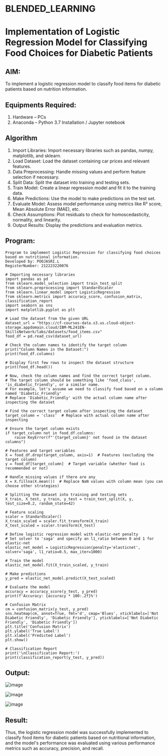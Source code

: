 # BLENDED_LEARNING
# Implementation of Logistic Regression Model for Classifying Food Choices for Diabetic Patients

## AIM:
To implement a logistic regression model to classify food items for diabetic patients based on nutrition information.

## Equipments Required:
1. Hardware – PCs
2. Anaconda – Python 3.7 Installation / Jupyter notebook

## Algorithm
1. Import Libraries: Import necessary libraries such as pandas, numpy, matplotlib, and sklearn.
2. Load Dataset: Load the dataset containing car prices and relevant features.
3. Data Preprocessing: Handle missing values and perform feature selection if necessary.
4. Split Data: Split the dataset into training and testing sets.
5. Train Model: Create a linear regression model and fit it to the training data.
6. Make Predictions: Use the model to make predictions on the test set.
7. Evaluate Model: Assess model performance using metrics like R² score, Mean Absolute Error (MAE), etc.
8. Check Assumptions: Plot residuals to check for homoscedasticity, normality, and linearity.
9. Output Results: Display the predictions and evaluation metrics.


## Program:
```
Program to implement Logistic Regression for classifying food choices based on nutritional information.
Developed by: POOJASRI.L
RegisterNumber: 212223220076 

# Importing necessary libraries
import pandas as pd
from sklearn.model_selection import train_test_split
from sklearn.preprocessing import StandardScaler
from sklearn.linear_model import LogisticRegression
from sklearn.metrics import accuracy_score, confusion_matrix, classification_report
import seaborn as sns
import matplotlib.pyplot as plt

# Load the dataset from the given URL
dataset_url = "https://cf-courses-data.s3.us.cloud-object-storage.appdomain.cloud/IBM-ML241EN-SkillsNetwork/labs/datasets/food_items.csv"
food_df = pd.read_csv(dataset_url)

# Check the column names to identify the target column
print("Column Names in the Dataset:")
print(food_df.columns)

# Display first few rows to inspect the dataset structure
print(food_df.head())

# Now, check the column names and find the correct target column.
# The target column should be something like 'food_class', 'is_diabetic_friendly', or a similar name.
# For example, let's assume we need to classify food based on a column named 'Diabetic_Friendly'
# Replace 'Diabetic_Friendly' with the actual column name after inspecting the dataset

# Find the correct target column after inspecting the dataset
target_column = 'class'  # Replace with actual column name after inspecting

# Ensure the target column exists
if target_column not in food_df.columns:
    raise KeyError(f"'{target_column}' not found in the dataset columns")

# Features and target variables
X = food_df.drop(target_column, axis=1)  # Features (excluding the target column)
y = food_df[target_column]  # Target variable (whether food is recommended or not)

# Handle missing values if there are any
X = X.fillna(X.mean())  # Replace NaN values with column mean (you can choose other strategies)

# Splitting the dataset into training and testing sets
X_train, X_test, y_train, y_test = train_test_split(X, y, test_size=0.2, random_state=42)

# Feature scaling
scaler = StandardScaler()
X_train_scaled = scaler.fit_transform(X_train)
X_test_scaled = scaler.transform(X_test)

# Define logistic regression model with elastic-net penalty
# Set solver to 'saga' and specify an l1_ratio between 0 and 1 for elastic-net
elastic_net_model = LogisticRegression(penalty='elasticnet', solver='saga', l1_ratio=0.5, max_iter=1000)

# Train the model
elastic_net_model.fit(X_train_scaled, y_train)

# Make predictions
y_pred = elastic_net_model.predict(X_test_scaled)

# Evaluate the model
accuracy = accuracy_score(y_test, y_pred)
print(f'Accuracy: {accuracy * 100:.2f}%')

# Confusion Matrix
cm = confusion_matrix(y_test, y_pred)
sns.heatmap(cm, annot=True, fmt='d', cmap='Blues', xticklabels=['Not Diabetic Friendly', 'Diabetic Friendly'], yticklabels=['Not Diabetic Friendly', 'Diabetic Friendly'])
plt.title('Confusion Matrix')
plt.ylabel('True Label')
plt.xlabel('Predicted Label')
plt.show()

# Classification Report
print('\nClassification Report:')
print(classification_report(y_test, y_pred))

```

## Output:
![image](https://github.com/user-attachments/assets/55b5d46a-2551-4429-8e81-ada3acb341ed)

![image](https://github.com/user-attachments/assets/89cbe459-6745-4ed4-96d7-8ea9d61d0c78)

![image](https://github.com/user-attachments/assets/e9452a0e-9420-469c-911a-b42dc7d70e25)


## Result:
Thus, the logistic regression model was successfully implemented to classify food items for diabetic patients based on nutritional information, and the model's performance was evaluated using various performance metrics such as accuracy, precision, and recall.
